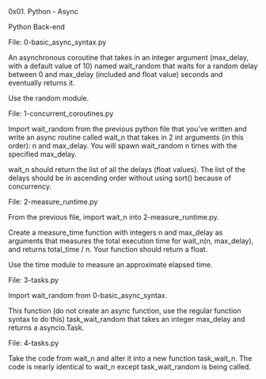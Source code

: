 0x01. Python - Async

Python   Back-end

File: 0-basic_async_syntax.py

An asynchronous coroutine that takes in an integer argument (max_delay, with a default value of 10) named wait_random that waits for a random delay between 0 and max_delay (included and float value) seconds and eventually returns it.

Use the random module.


File: 1-concurrent_coroutines.py

Import wait_random from the previous python file that you’ve written and write an async routine called wait_n that takes in 2 int arguments (in this order): n and max_delay. You will spawn wait_random n times with the specified max_delay.

wait_n should return the list of all the delays (float values). The list of the delays should be in ascending order without using sort() because of concurrency.


File: 2-measure_runtime.py

From the previous file, import wait_n into 2-measure_runtime.py.

Create a measure_time function with integers n and max_delay as arguments that measures the total execution time for wait_n(n, max_delay), and returns total_time / n. Your function should return a float.

Use the time module to measure an approximate elapsed time.


File: 3-tasks.py

Import wait_random from 0-basic_async_syntax.

This function (do not create an async function, use the regular function syntax to do this) task_wait_random that takes an integer max_delay and returns a asyncio.Task.


File: 4-tasks.py

Take the code from wait_n and alter it into a new function task_wait_n. The code is nearly identical to wait_n except task_wait_random is being called.
